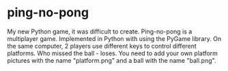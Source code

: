 # ping-no-pong
My new Python game, it was difficult to create.
Ping-no-pong is a multiplayer game.
Implemented in Python with using the PyGame library.
On the same computer, 2 players use different keys to control different platforms. Who missed the ball - loses.
You need to add your own platform pictures with the name "platform.png" and a ball with the name "ball.png".
